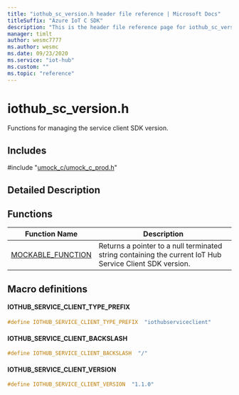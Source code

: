```yaml
---                             
title: "iothub_sc_version.h header file reference | Microsoft Docs" 
titleSuffix: "Azure IoT C SDK"            
description: "This is the header file reference page for iothub_sc_version.h in the Azure IoT C SDK. This SDK is used with Azure IoT Hub and Azure IoT Hub Device Provisioning Service"            
manager: timlt                 
author: wesmc7777              
ms.author: wesmc               
ms.date: 09/23/2020                    
ms.service: "iot-hub"             
ms.custom: ""                
ms.topic: "reference"        
---                            
```


# iothub_sc_version.h 

Functions for managing the service client SDK version.

## Includes

\#include "[umock_c/umock_c_prod.h](umock-c-prod-h.md)"  

## Detailed Description

## Functions

Function Name                  | Description                                
--------------------------------|---------------------------------------------
[MOCKABLE_FUNCTION](./iothub-sc-version-h/mockable-function.md)            | Returns a pointer to a null terminated string containing the current IoT Hub Service Client SDK version.

## Macro definitions

#### IOTHUB_SERVICE_CLIENT_TYPE_PREFIX

```C
#define IOTHUB_SERVICE_CLIENT_TYPE_PREFIX  "iothubserviceclient" 
```

#### IOTHUB_SERVICE_CLIENT_BACKSLASH

```C
#define IOTHUB_SERVICE_CLIENT_BACKSLASH  "/" 
```

#### IOTHUB_SERVICE_CLIENT_VERSION

```C
#define IOTHUB_SERVICE_CLIENT_VERSION  "1.1.0" 
```

